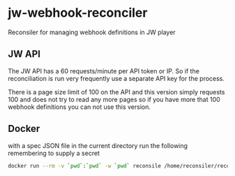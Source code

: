 # jw-webhook-reconciler
Reconsiler for managing webhook definitions in JW player

## JW API

The JW API has a 60 requests/minute per API token or IP. So if the reconciliation is run very frequently use a separate API key for the process. 

There is a page size limit of 100 on the API and this version simply requests 100 and does not try to read any more pages so if you have more that 100 webhook definitions you can not use this version.

## Docker

with a spec JSON file in the current directory run the following remembering to supply a secret

```sh
docker run --rm -v `pwd`:`pwd` -w `pwd` reconsile /home/reconsiler/reconsile --spec=spec.json --secret= list
```
